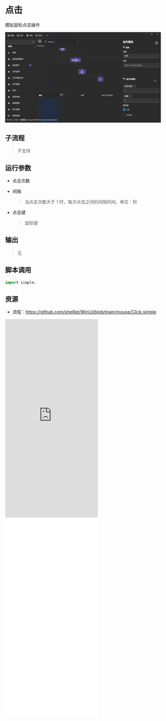 # 点击 
模拟鼠标点击操作

![Click](./images/01.png ':size=90%')

## 子流程
> 不支持


## 运行参数

* 点击次数
  
* 间隔
  > 当点击次数大于 *1* 时，每次点击之间的间隔时间。单位：秒

* 点击键
  > 鼠标键



## 输出

>   无    


## 脚本调用

```python
import simple;

```

## 资源

* 流程：https://github.com/shelllet/WinUi/blob/main/mouse/Click.simple

<iframe type="text/html" height="640px" src="https://www.youtube.com/embed/LBktoepioXw" frameborder="0"></iframe>

<iframe src="//player.bilibili.com/player.html?bvid=BV1NF411k7Un&page=1&autoplay=0" height='640px' scrolling="no" frameborder="no" framespacing="0" allowfullscreen="true"></iframe>